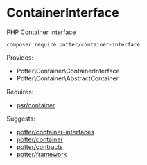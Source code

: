 # ContainerInterface
PHP Container Interface

`composer require potter/container-interface`

Provides:

 * Potter\Container\ContainerInterface
 * Potter\Container\AbstractContainer

Requires:
 * [psr/container](https://github.com/php-fig/container)

Suggests:
 * [potter/container-interfaces](https://github.com/jaypotter/Container)
 * [potter/container](https://github.com/jaypotter/Container)
 * [potter/contracts](https://github.com/jaypotter/Contracts)
 * [potter/framework](https://github.com/jaypotter/Framework)